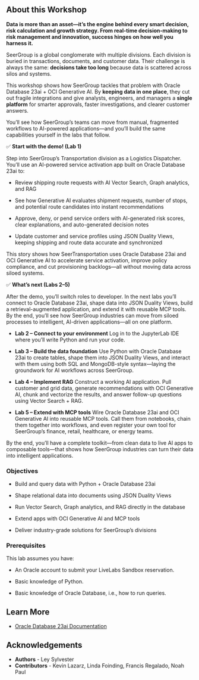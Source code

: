 ## About this Workshop

**Data is more than an asset—it’s the engine behind every smart decision, risk calculation and growth strategy. From real-time decision-making to risk management and innovation, success hinges on how well you harness it.**

SeerGroup is a global conglomerate with multiple divisions. Each division is buried in transactions, documents, and customer data. Their challenge is always the same: **decisions take too long** because data is scattered across silos and systems.

This workshop shows how SeerGroup tackles that problem with Oracle Database 23ai + OCI Generative AI. By **keeping data in one place**, they cut out fragile integrations and give analysts, engineers, and managers a **single platform** for smarter approvals, faster investigations, and clearer customer answers.

You’ll see how SeerGroup’s teams can move from manual, fragmented workflows to AI-powered applications—and you’ll build the same capabilities yourself in the labs that follow.


✅ **Start with the demo! (Lab 1)**

Step into SeerGroup’s Transportation division as a Logistics Dispatcher. You’ll use an AI-powered service activation app built on Oracle Database 23ai to:

* Review shipping route requests with AI Vector Search, Graph analytics, and RAG

* See how Generative AI evaluates shipment requests, number of stops, and potential route candidates into instant recommendations

* Approve, deny, or pend service orders with AI-generated risk scores, clear explanations, and auto-generated decision notes

* Update customer and service profiles using JSON Duality Views, keeping shipping and route data accurate and synchronized

This story shows how SeerTransportation uses Oracle Database 23ai and OCI Generative AI to accelerate service activation, improve policy compliance, and cut provisioning backlogs—all without moving data across siloed systems.

✅ **What’s next (Labs 2–5)**

After the demo, you’ll switch roles to developer. In the next labs you’ll connect to Oracle Database 23ai, shape data into JSON Duality Views, build a retrieval-augmented application, and extend it with reusable MCP tools. By the end, you’ll see how SeerGroup industries can move from siloed processes to intelligent, AI-driven applications—all on one platform.

* **Lab 2 – Connect to your environment**
Log in to the JupyterLab IDE where you’ll write Python and run your code.

* **Lab 3 – Build the data foundation**
Use Python with Oracle Database 23ai to create tables, shape them into JSON Duality Views, and interact with them using both SQL and MongoDB-style syntax—laying the groundwork for AI workflows across SeerGroup.

* **Lab 4 – Implement RAG**
Construct a working AI application. Pull customer and grid data, generate recommendations with OCI Generative AI, chunk and vectorize the results, and answer follow-up questions using Vector Search + RAG.

* **Lab 5 – Extend with MCP tools**
Wire Oracle Database 23ai and OCI Generative AI into reusable MCP tools. Call them from notebooks, chain them together into workflows, and even register your own tool for SeerGroup’s finance, retail, healthcare, or energy teams.

By the end, you’ll have a complete toolkit—from clean data to live AI apps to composable tools—that shows how SeerGroup industries can turn their data into intelligent applications.

### Objectives

* Build and query data with Python + Oracle Database 23ai

* Shape relational data into documents using JSON Duality Views

* Run Vector Search, Graph analytics, and RAG directly in the database

* Extend apps with OCI Generative AI and MCP tools

* Deliver industry-grade solutions for SeerGroup’s divisions

### Prerequisites

This lab assumes you have:

* An Oracle account to submit your LiveLabs Sandbox reservation.

* Basic knowledge of Python.

* Basic knowledge of Oracle Database, i.e., how to run queries.

## Learn More

* [Oracle Database 23ai Documentation](https://docs.oracle.com/en/database/oracle/oracle-database/23/)

## Acknowledgements
* **Authors** - Ley Sylvester
* **Contributors** - Kevin Lazarz, Linda Foinding, Francis Regalado, Noah Paul